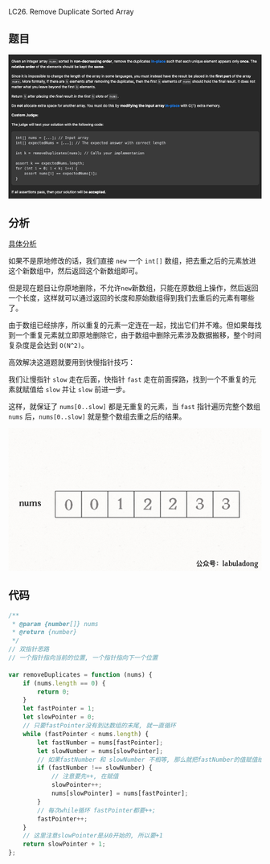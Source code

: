 
 LC26. Remove Duplicate Sorted Array

## 题目

![图片](./img/title.png)

## 分析

[具体分析](https://labuladong.github.io/algo/2/20/23/)

如果不是原地修改的话，我们直接 `new` 一个 `int[]` 数组，把去重之后的元素放进这个新数组中，然后返回这个新数组即可。

但是现在题目让你原地删除，不允许`new`新数组，只能在原数组上操作，然后返回一个长度，这样就可以通过返回的长度和原始数组得到我们去重后的元素有哪些了。

由于数组已经排序，所以重复的元素一定连在一起，找出它们并不难。但如果毎找到一个重复元素就立即原地删除它，由于数组中删除元素涉及数据搬移，整个时间复杂度是会达到 `O(N^2)`。

高效解决这道题就要用到快慢指针技巧：

我们让慢指针 `slow` 走在后面，快指针 `fast` 走在前面探路，找到一个不重复的元素就赋值给 `slow` 并让 `slow` 前进一步。

这样，就保证了 `nums[0..slow]` 都是无重复的元素，当 `fast` 指针遍历完整个数组 `nums` 后，`nums[0..slow]` 就是整个数组去重之后的结果。

![过程](./img/1.gif)

## 代码

```js
/**
 * @param {number[]} nums
 * @return {number}
 */
// 双指针思路
// 一个指针指向当前的位置, 一个指针指向下一个位置

var removeDuplicates = function (nums) {
    if (nums.length == 0) {
        return 0;
    }
    let fastPointer = 1;
    let slowPointer = 0;
    // 只要fastPointer没有到达数组的末尾, 就一直循环
    while (fastPointer < nums.length) {
        let fastNumber = nums[fastPointer];
        let slowNumber = nums[slowPointer];
        // 如果fastNumber 和 slowNumber 不相等, 那么就把fastNumber的值赋值给slowPointer的下一个位置
        if (fastNumber !== slowNumber) {
            // 注意要先++, 在赋值
            slowPointer++;
            nums[slowPointer] = nums[fastPointer];
        }
        // 每次while循环 fastPointer都要++;
        fastPointer++;
    }
    // 这里注意slowPointer是从0开始的, 所以要+1
    return slowPointer + 1;
};
```
